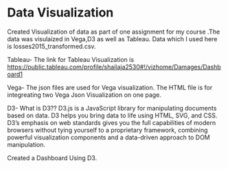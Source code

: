 # Data Visualization
Created Visualization of data as part of one assignment for my course .The data was visulaized in Vega,D3 as well as Tableau.
Data which I used here is losses2015_transformed.csv.

Tableau-
The link for Tableau Visualization is https://public.tableau.com/profile/shailaja2530#!/vizhome/Damages/Dashboard1

Vega-
The json files are used for Vega visualization.
The HTML file is for integreating two Vega Json Visualization on one page.


D3-
What is D3?? D3.js is a JavaScript library for manipulating documents based on data. D3 helps you bring data to life using HTML, SVG, and CSS. D3’s emphasis on web standards gives you the full capabilities of modern browsers without tying yourself to a proprietary framework, combining powerful visualization components and a data-driven approach to DOM manipulation.

Created a Dashboard Using D3.
